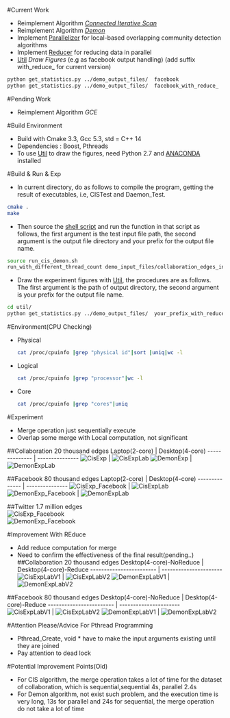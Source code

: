 #Current Work
- Reimplement Algorithm [*Connected Iterative Scan*](./test_cis.cpp)
- Reimplement Algorithm [*Demon*](./test_daemon.cpp)
- Implement [Parallelizer](./parallelizer.h) for local-based overlapping community detection algorithms
- Implement [Reducer](./reducer.h) for reducing data in parallel
- [Util](./util) *Draw Figures*  (e.g as facebook output handling) (add suffix with_reduce_ for current version)
```zsh
python get_statistics.py ../demo_output_files/  facebook
python get_statistics.py ../demo_output_files/  facebook_with_reduce_
```
#Pending Work
- Reimplement Algorithm *GCE*

#Build Environment
- Build with Cmake 3.3, Gcc 5.3, std = C++ 14
- Dependencies : Boost, Pthreads
- To use [Util](./util) to draw the figures, need Python 2.7 and [ANACONDA](https://www.continuum.io/downloads) installed

#Build & Run & Exp
- In current directory, do as follows to compile the program, getting the result of executables, i.e, CISTest and Daemon_Test.  
```zsh
cmake .
make
```
- Then source the [shell script](./run_cis_demon.sh) and run the function in that script as follows, the first argument is the test input file path,
 the second argument is the output file directory and your prefix for the output file name.  
```zsh
source run_cis_demon.sh
run_with_different_thread_count demo_input_files/collaboration_edges_input.csv demo_output_files/your_prefix_with_reduce_
```
- Draw the experiment figures with [Util](./util), the procedures are as follows. The first argument is the path of output directory,
 the second argument is your prefix for the output file name.  
```zsh
cd util/
python get_statistics.py ../demo_output_files/  your_prefix_with_reduce
```

#Environment(CPU Checking)
- Physical    

  ```zsh
  cat /proc/cpuinfo |grep "physical id"|sort |uniq|wc -l  
  ```
- Logical    

  ```zsh
  cat /proc/cpuinfo |grep "processor"|wc -l
  ```
- Core   

  ```zsh
  cat /proc/cpuinfo |grep "cores"|uniq
  ```

#Experiment
- Merge operation just sequentially execute  
- Overlap some merge with Local computation, not significant  

##Collaboration 20 thousand edges
Laptop(2-core) | Desktop(4-core)
-------------- | ---------------
![CisExp](./images/collaboration_cis_v1.png) | ![CisExpLab](./images/lab_desk_top/collaboration_cis_lab_v1.png)
![DemonExp](./images/collaboration_demon_v1.png)  | ![DemonExpLab](./images/lab_desk_top/collaboration_demon_lab_v1.png)

##Facebook 80 thousand edges
Laptop(2-core) | Desktop(4-core)
-------------- | ---------------
![CisExp_Facebook](./images/facebook_cis_v1.png)  | ![CisExpLab](./images/lab_desk_top/facebook_cis_lab_v1.png)
![DemonExp_Facebook](./images/facebook_demon_v1.png)  | ![DemonExpLab](./images/lab_desk_top/facebook_demon_lab_v1.png)

##Twitter 1.7 million edges  
![CisExp_Facebook](./images/twitter_csi_v1.png)   
![DemonExp_Facebook](./images/twitter_demon_v1.png)

#Improvement With REduce
- Add reduce computation for merge
- Need to confirm the effectiveness of the final result(pending..)
##Collaboration 20 thousand edges
Desktop(4-core)-NoReduce | Desktop(4-core)-Reduce
------------------------ | ----------------------
![CisExpLabV1](./images/lab_desk_top/collaboration_cis_lab_v1.png) | ![CisExpLabV2](./images/lab_desk_top/collaboration_cis_lab_v2.png)
![DemonExpLabV1](./images/lab_desk_top/collaboration_demon_lab_v1.png) | ![DemonExpLabV2](./images/lab_desk_top/collaboration_demon_lab_v2.png)

##Facebook 80 thousand edges
Desktop(4-core)-NoReduce | Desktop(4-core)-Reduce
------------------------ | ----------------------
![CisExpLabV1](./images/lab_desk_top/facebook_cis_lab_v1.png) | ![CisExpLabV2](./images/lab_desk_top/facebook_cis_lab_v2.png)
![DemonExpLabV1](./images/lab_desk_top/facebook_demon_lab_v1.png) | ![DemonExpLabV2](./images/lab_desk_top/facebook_demon_lab_v2.png)

#Attention Please/Advice For Pthread Programming
- Pthread_Create, void * have to make the input arguments existing until they are joined
- Pay attention to dead lock

#Potential Improvement Points(Old)
- For CIS algorithm, the merge operation takes a lot of time for the dataset of collaboration, which is sequential,sequential 4s, parallel 2.4s
- For Demon algorithm, not exist such problem, and the execution time is very long, 13s for parallel and 24s for sequential,
the merge operation do not take a lot of time
